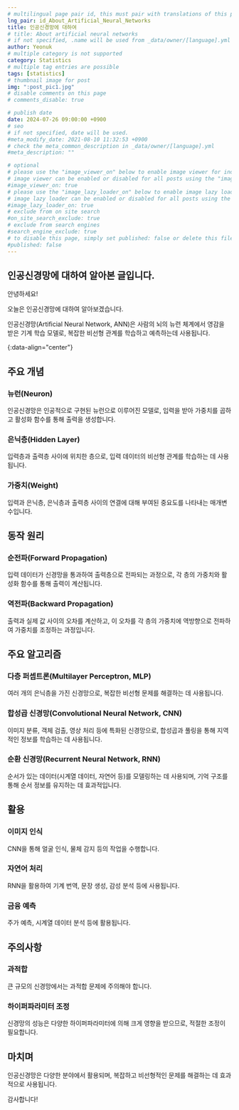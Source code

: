```yaml
---
# multilingual page pair id, this must pair with translations of this page. (This name must be unique)
lng_pair: id_About_Artificial_Neural_Networks
title: 인공신경망에 대하여
# title: About artificial neural networks
# if not specified, .name will be used from _data/owner/[language].yml
author: Yeonuk
# multiple category is not supported
category: Statistics
# multiple tag entries are possible
tags: [statistics]
# thumbnail image for post
img: ":post_pic1.jpg"
# disable comments on this page
# comments_disable: true

# publish date
date: 2024-07-26 09:00:00 +0900
# seo
# if not specified, date will be used.
#meta_modify_date: 2021-08-10 11:32:53 +0900
# check the meta_common_description in _data/owner/[language].yml
#meta_description: ""

# optional
# please use the "image_viewer_on" below to enable image viewer for individual pages or posts (_posts/ or [language]/_posts folders).
# image viewer can be enabled or disabled for all posts using the "image_viewer_posts: true" setting in _data/conf/main.yml.
#image_viewer_on: true
# please use the "image_lazy_loader_on" below to enable image lazy loader for individual pages or posts (_posts/ or [language]/_posts folders).
# image lazy loader can be enabled or disabled for all posts using the "image_lazy_loader_posts: true" setting in _data/conf/main.yml.
#image_lazy_loader_on: true
# exclude from on site search
#on_site_search_exclude: true
# exclude from search engines
#search_engine_exclude: true
# to disable this page, simply set published: false or delete this file
#published: false
---
```


<!-- outline-start -->

## 인공신경망에 대하여 알아본 글입니다.

안녕하세요!

오늘은 인공신경망에 대하여 알아보겠습니다.

인공신경망(Artificial Neural Network, ANN)은 사람의 뇌의 뉴런 체계에서 영감을 받은 기계 학습 모델로, 복잡한 비선형 관계를 학습하고 예측하는데 사용됩니다.

{:data-align="center"}

<!-- outline-end -->

## 주요 개념

### 뉴런(Neuron)

인공신경망은 인공적으로 구현된 뉴런으로 이루어진 모델로, 입력을 받아 가중치를 곱하고 활성화 함수를 통해 출력을 생성합니다.

### 은닉층(Hidden Layer)

입력층과 출력층 사이에 위치한 층으로, 입력 데이터의 비선형 관계를 학습하는 데 사용됩니다.

### 가중치(Weight)

입력과 은닉층, 은닉층과 출력층 사이의 연결에 대해 부여된 중요도를 나타내는 매개변수입니다.

## 동작 원리

### 순전파(Forward Propagation)

입력 데이터가 신경망을 통과하여 출력층으로 전파되는 과정으로, 각 층의 가중치와 활성화 함수를 통해 출력이 계산됩니다.

### 역전파(Backward Propagation)

출력과 실제 값 사이의 오차를 계산하고, 이 오차를 각 층의 가중치에 역방향으로 전파하여 가중치를 조정하는 과정입니다.

## 주요 알고리즘

### 다층 퍼셉트론(Multilayer Perceptron, MLP)

여러 개의 은닉층을 가진 신경망으로, 복잡한 비선형 문제를 해결하는 데 사용됩니다.

### 합성곱 신경망(Convolutional Neural Network, CNN)

이미지 분류, 객체 검출, 영상 처리 등에 특화된 신경망으로, 합성곱과 풀링을 통해 지역적인 정보를 학습하는 데 사용됩니다.

### 순환 신경망(Recurrent Neural Network, RNN)

순서가 있는 데이터(시계열 데이터, 자연어 등)를 모델링하는 데 사용되며, 기억 구조를 통해 순서 정보를 유지하는 데 효과적입니다.

## 활용

### 이미지 인식

CNN을 통해 얼굴 인식, 물체 감지 등의 작업을 수행합니다.

### 자연어 처리

RNN을 활용하여 기계 번역, 문장 생성, 감성 분석 등에 사용됩니다.

### 금융 예측

주가 예측, 시계열 데이터 분석 등에 활용됩니다.

## 주의사항

### 과적합

큰 규모의 신경망에서는 과적합 문제에 주의해야 합니다.

### 하이퍼파라미터 조정

신경망의 성능은 다양한 하이퍼파라미터에 의해 크게 영향을 받으므로, 적절한 조정이 필요합니다.

## 마치며

인공신경망은 다양한 분야에서 활용되며, 복잡하고 비선형적인 문제를 해결하는 데 효과적으로 사용됩니다.

감사합니다!
